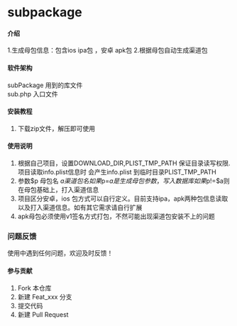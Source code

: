 # subpackage

#### 介绍
1.生成母包信息：包含ios ipa包 ，安卓 apk包  2.根据母包自动生成渠道包

#### 软件架构
subPackage 用到的库文件  
sub.php    入口文件

#### 安装教程

1.  下载zip文件，解压即可使用 

#### 使用说明

1.  根据自己项目，设置DOWNLOAD_DIR,PLIST_TMP_PATH 保证目录读写权限.项目读取info.plist信息时 会产生info.plist 到临时目录PLIST_TMP_PATH 
2.  参数$p 母包名 $a 渠道包名 如果$p=$a 是生成母包参数，写入数据库 如果$p!=$a则在母包基础上，打入渠道信息
3.  项目区分安卓，ios 包方式可以自行定义。目前支持ipa，apk两种包信息读取以及打入渠道信息。如有其它需求请自行扩展
4.  apk母包必须使用v1签名方式打包，不然可能出现渠道包安装不上的问题

### 问题反馈
使用中遇到任何问题，欢迎及时反馈！

#### 参与贡献

1.  Fork 本仓库
2.  新建 Feat_xxx 分支
3.  提交代码
4.  新建 Pull Request
